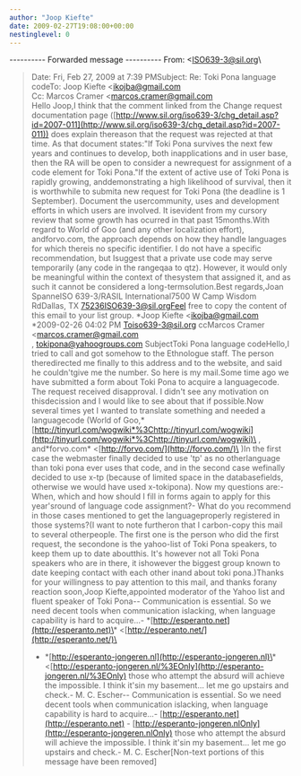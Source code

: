 ```yaml
---
author: "Joop Kiefte"
date: 2009-02-27T19:08:00+00:00
nestinglevel: 0
---
```

\----------
 Forwarded message ----------
From: <[ISO639-3@sil.org](mailto://ISO639-3@sil.org)\
>Date: Fri, Feb 27, 2009 at 7:39 PMSubject: Re: Toki Pona language codeTo: Joop Kiefte <[ikojba@gmail.com](mailto://ikojba@gmail.com)\
>Cc: Marcos Cramer <[marcos.cramer@gmail.com](mailto://marcos.cramer@gmail.com)\
>Hello Joop,I think that the comment linked from the Change request documentation page ([http://www.sil.org/iso639-3/chg_detail.asp?id=2007-011](http://www.sil.org/iso639-3/chg_detail.asp?id=2007-011)) does explain thereason that the request was rejected at that time. As that document states:"If Toki Pona survives the next few years and continues to develop, both inapplications and in user base, then the RA will be open to consider a newrequest for assignment of a code element for Toki Pona."If the extent of active use of Toki Pona is rapidly growing, anddemonstrating a high likelihood of survival, then it is worthwhile to submita new request for Toki Pona (the deadline is 1 September). Document the usercommunity, uses and development efforts in which users are involved. It isevident from my cursory review that some growth has ocurred in that past 15months.With regard to World of Goo (and any other localization effort), andforvo.com, the approach depends on how they handle languages for which thereis no specific identifier. I do not have a specific recommendation, but Isuggest that a private use code may serve temporarily (any code in the rangeqaa to qtz). However, it would only be meaningful within the context of thesystem that assigned it, and as such it cannot be considered a long-termsolution.Best regards,Joan SpanneISO 639-3/RASIL International7500 W Camp Wisdom RdDallas, TX [75236ISO639-3@sil.orgFeel](mailto://75236ISO639-3@sil.orgFeel) free to copy the content of this email to your list group. \*Joop Kiefte <[ikojba@gmail.com](mailto://ikojba@gmail.com)\
>\*2009-02-26 04:02 PM [Toiso639-3@sil.org](mailto://Toiso639-3@sil.org) ccMarcos Cramer <[marcos.cramer@gmail.com](mailto://marcos.cramer@gmail.com)\
>, [tokipona@yahoogroups.com](mailto://tokipona@yahoogroups.com) SubjectToki Pona language codeHello,I tried to call and got somehow to the Ethnologue staff. The person theredirected me finally to this address and to the website, and said he couldn'tgive me the number. So here is my mail.Some time ago we have submitted a form about Toki Pona to acquire a languagecode. The request received disapproval. I didn't see any motivation on thisdecission and I would like to see about that if possible.Now several times yet I wanted to translate something and needed a languagecode (World of Goo,\*[http://tinyurl.com/wogwiki*%3Chttp://tinyurl.com/wogwiki](http://tinyurl.com/wogwiki*%3Chttp://tinyurl.com/wogwiki)\
>, and\*forvo.com\* <[http://forvo.com/](http://forvo.com/)\
>)In the first case the webmaster finally decided to use 'tp' as no otherlanguage than toki pona ever uses that code, and in the second case wefinally decided to use x-tp (because of limited space in the databasefields, otherwise we would have used x-tokipona). Now my questions are:- When, which and how should I fill in forms again to apply for this year'sround of language code assignment?- What do you recommend in those cases mentioned to get the languageproperly registered in those systems?(I want to note furtheron that I carbon-copy this mail to several otherpeople. The first one is the person who did the first request, the secondone is the yahoo-list of Toki Pona speakers, to keep them up to date aboutthis. It's however not all Toki Pona speakers who are in there, it ishowever the biggest group known to date keeping contact with each other inand about toki pona.)Thanks for your willingness to pay attention to this mail, and thanks forany reaction soon,Joop Kiefte,appointed moderator of the Yahoo list and fluent speaker of Toki Pona--
Communication is essential. So we need decent tools when communication islacking, when language capability is hard to acquire...- \*[http://esperanto.net](http://esperanto.net)\* <[http://esperanto.net/](http://esperanto.net/)\
> - \*[http://esperanto-jongeren.nl](http://esperanto-jongeren.nl)\* <[http://esperanto-jongeren.nl/%3EOnly](http://esperanto-jongeren.nl/%3EOnly) those who attempt the absurd will achieve the impossible. I think it'sin my basement... let me go upstairs and check.- M. C. Escher--
Communication is essential. So we need decent tools when communication islacking, when language capability is hard to acquire...- [http://esperanto.net](http://esperanto.net) - [http://esperanto-jongeren.nlOnly](http://esperanto-jongeren.nlOnly) those who attempt the absurd will achieve the impossible. I think it'sin my basement... let me go upstairs and check.- M. C. Escher\[Non-text portions of this message have been removed\]